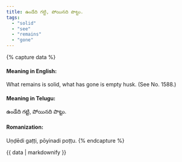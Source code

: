 ```yaml
---
title: ఉండేది గట్టి, పోయినది పొట్టు.
tags:
  - "solid"
  - "see"
  - "remains"
  - "gone"
---
```


{% capture data %}
#### Meaning in English:
What remains is solid, what has gone is empty husk.
(See No. 1588.)

#### Meaning in Telugu:
ఉండేది గట్టి, పోయినది పొట్టు.

#### Romanization:
Uṇḍēdi gaṭṭi, pōyinadi poṭṭu.
{% endcapture %}

{{ data | markdownify }}

